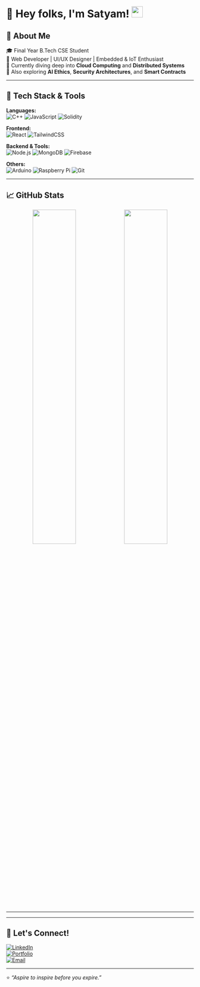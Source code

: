 # 👋 Hey folks, I'm Satyam! <img src="https://media.giphy.com/media/hvRJCLFzcasrR4ia7z/giphy.gif" width="30">

## 🚀 About Me

🎓 Final Year B.Tech CSE Student  
💼 Web Developer | UI/UX Designer | Embedded & IoT Enthusiast  
🌱 Currently diving deep into **Cloud Computing** and **Distributed Systems**  
🧠 Also exploring **AI Ethics**, **Security Architectures**, and **Smart Contracts**

---

## 🔧 Tech Stack & Tools

**Languages:**  
![C++](https://img.shields.io/badge/C++-00599C?style=flat&logo=c%2B%2B&logoColor=white)
![JavaScript](https://img.shields.io/badge/JavaScript-F7DF1E?style=flat&logo=javascript&logoColor=black)
![Solidity](https://img.shields.io/badge/Solidity-363636?style=flat&logo=solidity&logoColor=white)

**Frontend:**  
![React](https://img.shields.io/badge/React-20232A?style=flat&logo=react&logoColor=61DAFB)
![TailwindCSS](https://img.shields.io/badge/TailwindCSS-06B6D4?style=flat&logo=tailwind-css&logoColor=white)

**Backend & Tools:**  
![Node.js](https://img.shields.io/badge/Node.js-339933?style=flat&logo=nodedotjs&logoColor=white)
![MongoDB](https://img.shields.io/badge/MongoDB-4EA94B?style=flat&logo=mongodb&logoColor=white)
![Firebase](https://img.shields.io/badge/Firebase-FFCA28?style=flat&logo=firebase&logoColor=black)

**Others:**  
![Arduino](https://img.shields.io/badge/Arduino-00979D?style=flat&logo=arduino&logoColor=white)
![Raspberry Pi](https://img.shields.io/badge/Raspberry%20Pi-C51A4A?style=flat&logo=raspberry-pi&logoColor=white)
![Git](https://img.shields.io/badge/Git-F05032?style=flat&logo=git&logoColor=white)

---

## 📈 GitHub Stats

<p align="center">
  <img src="https://github-readme-stats.vercel.app/api?username=satyamofficial&show_icons=true&theme=github_dark" width="48%"/>
  <img src="https://github-readme-streak-stats.herokuapp.com/?user=satyamofficial&theme=github-dark-blue" width="48%"/>
</p>

---

---

## 💬 Let's Connect!

[![LinkedIn](https://img.shields.io/badge/LinkedIn-blue?style=flat&logo=linkedin&logoColor=white)](https://linkedin.com/in/satyamofficial)  
[![Portfolio](https://img.shields.io/badge/Portfolio-000?style=flat&logo=google-chrome&logoColor=white)](https://your-portfolio-link.com)  
[![Email](https://img.shields.io/badge/Email-D14836?style=flat&logo=gmail&logoColor=white)](mailto:your.email@example.com)

---

⭐ *“Aspire to inspire before you expire.”*  
